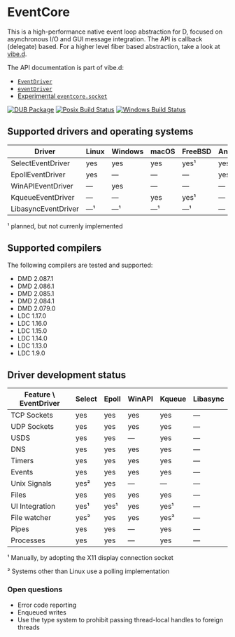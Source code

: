 EventCore
=========

This is a high-performance native event loop abstraction for D, focused on asynchronous I/O and GUI message integration. The API is callback (delegate) based. For a higher level fiber based abstraction, take a look at [vibe.d](https://vibed.org/).

The API documentation is part of vibe.d:
- [`EventDriver`](https://vibed.org/api/eventcore.driver/EventDriver)
- [`eventDriver`](https://vibed.org/api/eventcore.core/eventDriver)
- [Experimental `eventcore.socket`](https://vibed.org/api/eventcore.socket/)

[![DUB Package](https://img.shields.io/dub/v/eventcore.svg)](https://code.dlang.org/packages/eventcore)
[![Posix Build Status](https://api.travis-ci.com/vibe-d/eventcore.svg?branch=master)](https://travis-ci.com/github/vibe-d/eventcore)
[![Windows Build Status](https://ci.appveyor.com/api/projects/status/1a9r8sypyy9fq2j8/branch/master?svg=true)](https://ci.appveyor.com/project/s-ludwig/eventcore)


Supported drivers and operating systems
---------------------------------------

Driver               | Linux   | Windows | macOS   | FreeBSD | Android | iOS
---------------------|---------|---------|---------|---------|---------|---------
SelectEventDriver    | yes     | yes     | yes     | yes¹    | yes     | &mdash;
EpollEventDriver     | yes     | &mdash; | &mdash; | &mdash; | yes     | &mdash;
WinAPIEventDriver    | &mdash; | yes     | &mdash; | &mdash; | &mdash; | &mdash;
KqueueEventDriver    | &mdash; | &mdash; | yes     | yes¹    | &mdash; | &mdash;
LibasyncEventDriver  | &mdash;¹| &mdash;¹| &mdash;¹| &mdash;¹| &mdash; | &mdash;

¹ planned, but not currenly implemented


Supported compilers
-------------------

The following compilers are tested and supported:

- DMD 2.087.1
- DMD 2.086.1
- DMD 2.085.1
- DMD 2.084.1
- DMD 2.079.0
- LDC 1.17.0
- LDC 1.16.0
- LDC 1.15.0
- LDC 1.14.0
- LDC 1.13.0
- LDC 1.9.0


Driver development status
-------------------------

Feature \ EventDriver | Select | Epoll | WinAPI  | Kqueue  | Libasync
----------------------|--------|-------|---------|---------|----------
TCP Sockets           | yes    | yes   | yes     | yes     | &mdash;
UDP Sockets           | yes    | yes   | yes     | yes     | &mdash;
USDS                  | yes    | yes   | &mdash; | yes     | &mdash;
DNS                   | yes    | yes   | yes     | yes     | &mdash;
Timers                | yes    | yes   | yes     | yes     | &mdash;
Events                | yes    | yes   | yes     | yes     | &mdash;
Unix Signals          | yes²   | yes   | &mdash; | &mdash; | &mdash;
Files                 | yes    | yes   | yes     | yes     | &mdash;
UI Integration        | yes¹   | yes¹  | yes     | yes¹    | &mdash;
File watcher          | yes²   | yes   | yes     | yes²    | &mdash;
Pipes                 | yes    | yes   | &mdash; | yes     | &mdash;
Processes             | yes    | yes   | &mdash; | yes     | &mdash;

¹ Manually, by adopting the X11 display connection socket

² Systems other than Linux use a polling implementation


### Open questions

- Error code reporting
- Enqueued writes
- Use the type system to prohibit passing thread-local handles to foreign threads
